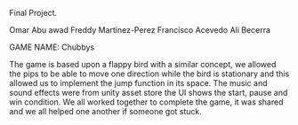 Final Project. 

Omar Abu awad
Freddy Martinez-Perez
Francisco Acevedo
Ali Becerra

GAME NAME: Chubbys

The game is based upon a flappy bird with a similar concept, we allowed the pips to be able to move one direction while the bird is stationary and this allowed us to implement the jump function in its space. 
The music and sound effects were from unity asset store the UI shows the start, pause and win condition. We all worked together to complete the game, it was shared and we all helped one another if someone got stuck. 
